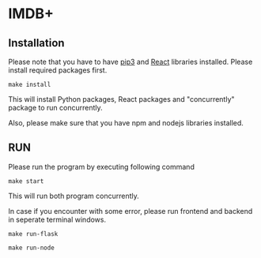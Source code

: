 # IMDB+

## Installation

Please note that you have to have [pip3](https://pypi.org/project/pip/) and [React](https://react.dev/) libraries installed. 
Please install required packages first.

```
make install
```

This will install Python packages, React packages and "concurrently" package to run concurrently.


Also, please make sure that you have npm and nodejs libraries installed.

## RUN

Please run the program by executing following command

```
make start
```

This will run both program concurrently.

In case if you encounter with some error, please run frontend and backend in seperate terminal windows.

```
make run-flask
```

```
make run-node
```